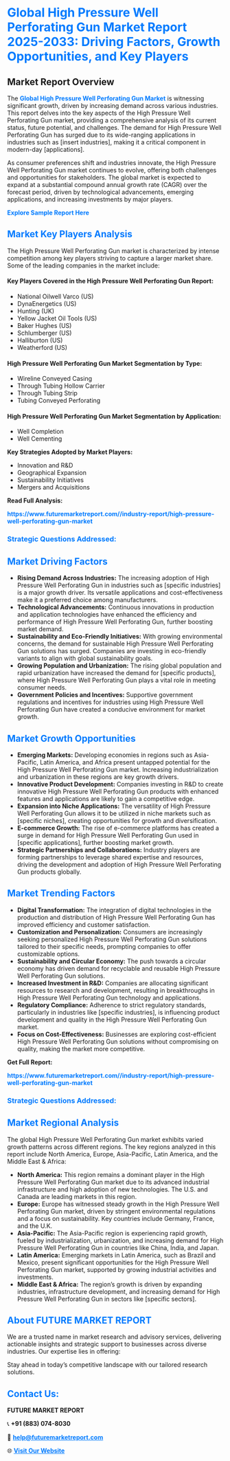 <h1 style="color: #007BFF;">Global High Pressure Well Perforating Gun Market Report 2025-2033: Driving Factors, Growth Opportunities, and Key Players</h1>

<section id="overview">
<h2>Market Report Overview</h2>
<p>The <a href="https://www.futuremarketreport.com//industry-report/high-pressure-well-perforating-gun-market" style="color: #007BFF; text-decoration: none;"><strong>Global High Pressure Well Perforating Gun Market</strong></a> is witnessing significant growth, driven by increasing demand across various industries. This report delves into the key aspects of the High Pressure Well Perforating Gun market, providing a comprehensive analysis of its current status, future potential, and challenges. The demand for High Pressure Well Perforating Gun has surged due to its wide-ranging applications in industries such as [insert industries], making it a critical component in modern-day [applications].</p>
<p>As consumer preferences shift and industries innovate, the High Pressure Well Perforating Gun market continues to evolve, offering both challenges and opportunities for stakeholders. The global market is expected to expand at a substantial compound annual growth rate (CAGR) over the forecast period, driven by technological advancements, emerging applications, and increasing investments by major players.</p>
</section>

<section id="overview">
<p><a href="https://www.futuremarketreport.com//request-sample/reportId=53534" style="color: #007BFF; text-decoration: none;"><strong>Explore Sample Report Here</strong></a></p>
</section>

<section id="key-players">
<h2 style="color: #007BFF;">Market Key Players Analysis</h2>
<p>The High Pressure Well Perforating Gun market is characterized by intense competition among key players striving to capture a larger market share. Some of the leading companies in the market include:</p>
<h4>Key Players Covered in the High Pressure Well Perforating Gun Report:</h4>
<ul><li>National Oilwell Varco (US)</li><li>DynaEnergetics (US)</li><li>Hunting (UK)</li><li>Yellow Jacket Oil Tools (US)</li><li>Baker Hughes (US)</li><li>Schlumberger (US)</li><li>Halliburton (US)</li><li>Weatherford (US)</li></ul>
<h4>High Pressure Well Perforating Gun Market Segmentation by Type:</h4>
<ul><li>Wireline Conveyed Casing</li><li>Through Tubing Hollow Carrier</li><li>Through Tubing Strip</li><li>Tubing Conveyed Perforating</li></ul>

<h4>High Pressure Well Perforating Gun Market Segmentation by Application:</h4>
<ul><li>Well Completion</li><li>Well Cementing</li></ul>
<p><strong>Key Strategies Adopted by Market Players:</strong></p>
<ul>
<li>Innovation and R&D</li>
<li>Geographical Expansion</li>
<li>Sustainability Initiatives</li>
<li>Mergers and Acquisitions</li>
</ul>
</section>

<section>
<p><strong>Read Full Analysis: </strong></p><a href="https://www.futuremarketreport.com//industry-report/high-pressure-well-perforating-gun-market" style="color: #007BFF; text-decoration: none;"><strong>https://www.futuremarketreport.com//industry-report/high-pressure-well-perforating-gun-market</strong></a>
<h3 style="color: #007BFF;">Strategic Questions Addressed:</h3>
</section>

<section id="driving-factors">
<h2 style="color: #007BFF;">Market Driving Factors</h2>
<ul>
<li><strong>Rising Demand Across Industries:</strong> The increasing adoption of High Pressure Well Perforating Gun in industries such as [specific industries] is a major growth driver. Its versatile applications and cost-effectiveness make it a preferred choice among manufacturers.</li>
<li><strong>Technological Advancements:</strong> Continuous innovations in production and application technologies have enhanced the efficiency and performance of High Pressure Well Perforating Gun, further boosting market demand.</li>
<li><strong>Sustainability and Eco-Friendly Initiatives:</strong> With growing environmental concerns, the demand for sustainable High Pressure Well Perforating Gun solutions has surged. Companies are investing in eco-friendly variants to align with global sustainability goals.</li>
<li><strong>Growing Population and Urbanization:</strong> The rising global population and rapid urbanization have increased the demand for [specific products], where High Pressure Well Perforating Gun plays a vital role in meeting consumer needs.</li>
<li><strong>Government Policies and Incentives:</strong> Supportive government regulations and incentives for industries using High Pressure Well Perforating Gun have created a conducive environment for market growth.</li>
</ul>
</section>

<section id="growth-opportunities">
<h2 style="color: #007BFF;">Market Growth Opportunities</h2>
<ul>
<li><strong>Emerging Markets:</strong> Developing economies in regions such as Asia-Pacific, Latin America, and Africa present untapped potential for the High Pressure Well Perforating Gun market. Increasing industrialization and urbanization in these regions are key growth drivers.</li>
<li><strong>Innovative Product Development:</strong> Companies investing in R&D to create innovative High Pressure Well Perforating Gun products with enhanced features and applications are likely to gain a competitive edge.</li>
<li><strong>Expansion into Niche Applications:</strong> The versatility of High Pressure Well Perforating Gun allows it to be utilized in niche markets such as [specific niches], creating opportunities for growth and diversification.</li>
<li><strong>E-commerce Growth:</strong> The rise of e-commerce platforms has created a surge in demand for High Pressure Well Perforating Gun used in [specific applications], further boosting market growth.</li>
<li><strong>Strategic Partnerships and Collaborations:</strong> Industry players are forming partnerships to leverage shared expertise and resources, driving the development and adoption of High Pressure Well Perforating Gun products globally.</li>
</ul>
</section>

<section id="trending-factors">
<h2 style="color: #007BFF;">Market Trending Factors</h2>
<ul>
<li><strong>Digital Transformation:</strong> The integration of digital technologies in the production and distribution of High Pressure Well Perforating Gun has improved efficiency and customer satisfaction.</li>
<li><strong>Customization and Personalization:</strong> Consumers are increasingly seeking personalized High Pressure Well Perforating Gun solutions tailored to their specific needs, prompting companies to offer customizable options.</li>
<li><strong>Sustainability and Circular Economy:</strong> The push towards a circular economy has driven demand for recyclable and reusable High Pressure Well Perforating Gun solutions.</li>
<li><strong>Increased Investment in R&D:</strong> Companies are allocating significant resources to research and development, resulting in breakthroughs in High Pressure Well Perforating Gun technology and applications.</li>
<li><strong>Regulatory Compliance:</strong> Adherence to strict regulatory standards, particularly in industries like [specific industries], is influencing product development and quality in the High Pressure Well Perforating Gun market.</li>
<li><strong>Focus on Cost-Effectiveness:</strong> Businesses are exploring cost-efficient High Pressure Well Perforating Gun solutions without compromising on quality, making the market more competitive.</li>
</ul>
</section>

<section>
<p><strong>Get Full Report: </strong></p><a href="https://www.futuremarketreport.com//industry-report/high-pressure-well-perforating-gun-market" style="color: #007BFF; text-decoration: none;"><strong>https://www.futuremarketreport.com//industry-report/high-pressure-well-perforating-gun-market</strong></a>
<h3 style="color: #007BFF;">Strategic Questions Addressed:</h3>
</section>


<section id="regional-analysis">
<h2 style="color: #007BFF;">Market Regional Analysis</h2>
<p>The global High Pressure Well Perforating Gun market exhibits varied growth patterns across different regions. The key regions analyzed in this report include North America, Europe, Asia-Pacific, Latin America, and the Middle East & Africa:</p>
<ul>
<li><strong>North America:</strong> This region remains a dominant player in the High Pressure Well Perforating Gun market due to its advanced industrial infrastructure and high adoption of new technologies. The U.S. and Canada are leading markets in this region.</li>
<li><strong>Europe:</strong> Europe has witnessed steady growth in the High Pressure Well Perforating Gun market, driven by stringent environmental regulations and a focus on sustainability. Key countries include Germany, France, and the U.K.</li>
<li><strong>Asia-Pacific:</strong> The Asia-Pacific region is experiencing rapid growth, fueled by industrialization, urbanization, and increasing demand for High Pressure Well Perforating Gun in countries like China, India, and Japan.</li>
<li><strong>Latin America:</strong> Emerging markets in Latin America, such as Brazil and Mexico, present significant opportunities for the High Pressure Well Perforating Gun market, supported by growing industrial activities and investments.</li>
<li><strong>Middle East & Africa:</strong> The region’s growth is driven by expanding industries, infrastructure development, and increasing demand for High Pressure Well Perforating Gun in sectors like [specific sectors].</li>
</ul>
</section>

<footer>
<h2 style="color: #007BFF;">About FUTURE MARKET REPORT</h2>
<p>We are a trusted name in market research and advisory services, delivering actionable insights and strategic support to businesses across diverse industries. Our expertise lies in offering:</p>

<p>Stay ahead in today’s competitive landscape with our tailored research solutions.</p>

<h2 style="color: #007BFF;">Contact Us:</h2>
<p><strong>FUTURE MARKET REPORT</strong></p>
<p>📞 <strong>+91 (883) 074-8030</strong></p>
<p>📧 <strong><a href="mailto:help@futuremarketreport.com" style="color: #007BFF;">help@futuremarketreport.com</a></strong></p>
<p>🌐 <strong><a href="https://www.futuremarketreport.com/" style="color: #007BFF;">Visit Our Website</a></strong></p>
</footer>